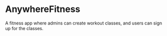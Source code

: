 # AnywhereFitness
A fitness app where admins can create workout classes, and users can sign up for the classes. 
